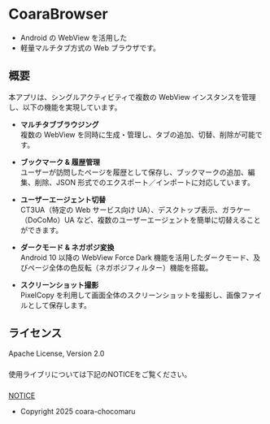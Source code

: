 # CoaraBrowser

- Android の WebView を活用した
- 軽量マルチタブ方式の Web ブラウザです。

## 概要

本アプリは、シングルアクティビティで複数の WebView インスタンスを管理し、以下の機能を実現しています。

- **マルチタブブラウジング**  
  複数の WebView を同時に生成・管理し、タブの追加、切替、削除が可能です。

- **ブックマーク & 履歴管理**  
  ユーザーが訪問したページを履歴として保存し、ブックマークの追加、編集、削除、JSON 形式でのエクスポート／インポートに対応しています。

- **ユーザーエージェント切替**  
  CT3UA（特定の Web サービス向け UA）、デスクトップ表示、ガラケー（DoCoMo）UA など、複数のユーザーエージェントを簡単に切替えることができます。

- **ダークモード & ネガポジ変換**  
  Android 10 以降の WebView Force Dark 機能を活用したダークモード、及びページ全体の色反転（ネガポジフィルター）機能を搭載。

- **スクリーンショット撮影**  
  PixelCopy を利用して画面全体のスクリーンショットを撮影し、画像ファイルとして保存します。

## ライセンス
Apache License, Version 2.0
###
使用ライブリについては下記のNOTICEをご覧ください。
#####
[NOTICE](./NOTICE.md)  
- Copyright 2025 coara-chocomaru

